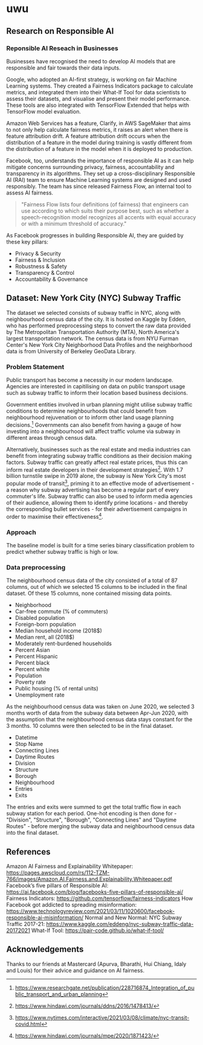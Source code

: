 # uwu

## Research on Responsible AI

### Reponsible AI Reseach in Businesses

Businesses have recognised the need to develop AI models that are responsible and fair towards their data inputs. 

Google, who adopted an AI-first strategy, is working on fair Machine Learning systems. They created a Fairness Indicators package to calculate metrics, and integrated them into their What-If Tool for data scientists to assess their datasets, and visualise and present their model performance. These tools are also integrated with TensorFlow Extended that helps with TensorFlow model evaluation.

Amazon Web Services has a feature, Clarify, in AWS SageMaker that aims to not only help calculate fairness metrics, it raises an alert when there is feature attribution drift. A feature attribution drift occurs when the distribution of a feature in the model during training is vastly different from the distribution of a feature in the model when it is deployed to production. 

Facebook, too, understands the importance of responsible AI as it can help mitigate concerns surrounding privacy, fairness, accountability and transparency in its algorithms. They set up a cross-disciplinary Responsible AI (RAI) team to ensure Machine Learning systems are designed and used responsibly. The team has since released Fairness Flow, an internal tool to assess AI fairness.

> "Fairness Flow lists four definitions (of fairness) that engineers can use according to which suits their purpose best, such as whether a speech-recognition model recognizes all accents with equal accuracy or with a minimum threshold of accuracy."

As Facebook progresses in building Responsible AI, they are guided by these key pillars:
- Privacy & Security
- Fairness & Inclusion
- Robustness & Safety
- Transparency & Control
- Accountability & Governance


## Dataset: New York City (NYC) Subway Traffic

The dataset we selected consists of subway traffic in NYC, along with neighbourhood census data of the city. It is hosted on Kaggle by Edden, who has performed preprocessing steps to convert the raw data provided by The Metropolitan Transportation Authority (MTA), North America's largest transportation network. The census data is from NYU Furman Center's New York City Neighborhood Data Profiles and the neighborhood data is from University of Berkeley GeoData Library.

### Problem Statement

Public transport has become a necessity in our modern landscape. Agencies are interested in capitilising on data on public transport usage such as subway traffic to inform their location based business decisions.

Government entities involved in urban planning might utilise subway traffic conditions to determine neighbourhoods that could benefit from neighbourhood rejuvenation or to inform other land usage planning decisions.[^1] Governments can also benefit from having a gauge of how investing into a neighbourhood will affect traffic volume via subway in different areas through census data.

Alternatively, businesses such as the real estate and media industries can benefit from integrating subway traffic conditions as their decision making factors. Subway traffic can greatly affect real estate prices, thus this can inform real estate developers in their development strategies[^2]. With 1.7 billion turnstile swipe in 2019 alone, the subway is New York City's most popular mode of transit[^3], priming it to an effective mode of advertisement - a reason why subway advertising has become a regular part of every commuter's life. Subway traffic can also be used to inform media agencies of their audience, allowing them to identify prime locations - and thereby the corresponding bullet services - for their advertisement campaigns in order to maximise their effectiveness[^4].

### Approach

The baseline model is built for a time series binary classification problem to predict whether subway traffic is high or low.

### Data preprocessing

The neighbourhood census data of the city consisted of a total of 87 columns, out of which we selected 15 columns to be included in the final dataset. Of these 15 columns, none contained missing data points.
* Neighborhood
* Car-free commute (% of commuters)
* Disabled population
* Foreign-born population
* Median household income (2018$)
* Median rent, all (2018$)
* Moderately rent-burdened households
* Percent Asian
* Percent Hispanic
* Percent black
* Percent white
* Population
* Poverty rate
* Public housing (% of rental units)
* Unemployment rate

As the neighbourhood census data was taken on June 2020, we selected 3 months worth of data from the subway data between Apr-Jun 2020, with the assumption that the neighbourhood census data stays constant for the 3 months. 10 columns were then selected to be in the final dataset.
* Datetime
* Stop Name
* Connecting Lines
* Daytime Routes
* Division
* Structure
* Borough
* Neighbourhood
* Entries
* Exits

The entries and exits were summed to get the total traffic flow in each subway station for each period. One-hot encoding is then done for - "Division", "Structure", "Borough", "Connecting Lines" and "Daytime Routes" - before merging the subway data and neighbourhood census data into the final dataset.


## References

Amazon AI Fairness and Explainability Whitepaper: https://pages.awscloud.com/rs/112-TZM-766/images/Amazon.AI.Fairness.and.Explainability.Whitepaper.pdf 
Facebook’s five pillars of Responsible AI: https://ai.facebook.com/blog/facebooks-five-pillars-of-responsible-ai/ 
Fairness Indicators: https://github.com/tensorflow/fairness-indicators
How Facebook got addicted to spreading misinformation: https://www.technologyreview.com/2021/03/11/1020600/facebook-responsible-ai-misinformation/
Normal and New Normal: NYC Subway Traffic 2017-21: https://www.kaggle.com/eddeng/nyc-subway-traffic-data-20172021
What-If Tool: https://pair-code.github.io/what-if-tool/
[^1]: https://www.researchgate.net/publication/228716874_Integration_of_public_transport_and_urban_planning
[^2]: https://www.hindawi.com/journals/ddns/2016/1478413/
[^3]: https://www.nytimes.com/interactive/2021/03/08/climate/nyc-transit-covid.html
[^4]: https://www.hindawi.com/journals/mpe/2020/1871423/



## Acknowledgements

Thanks to our friends at Mastercard (Apurva, Bharathi, Hui Chiang, Idaly and Louis) for their advice and guidance on AI fairness.
